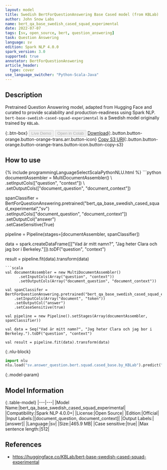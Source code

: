```yaml
---
layout: model
title: Swedish BertForQuestionAnswering Base Cased model (from KBLab)
author: John Snow Labs
name: bert_qa_base_swedish_cased_squad_experimental
date: 2022-07-07
tags: [sv, open_source, bert, question_answering]
task: Question Answering
language: sv
edition: Spark NLP 4.0.0
spark_version: 3.0
supported: true
annotator: BertForQuestionAnswering
article_header:
  type: cover
use_language_switcher: "Python-Scala-Java"
---
```


## Description

Pretrained Question Answering model, adapted from Hugging Face and curated to provide scalability and production-readiness using Spark NLP. `bert-base-swedish-cased-squad-experimental` is a Swedish model originally trained by `KBLab`.

{:.btn-box}
<button class="button button-orange" disabled>Live Demo</button>
<button class="button button-orange" disabled>Open in Colab</button>
[Download](https://s3.amazonaws.com/auxdata.johnsnowlabs.com/public/models/bert_qa_base_swedish_cased_squad_experimental_sv_4.0.0_3.0_1657183499388.zip){:.button.button-orange.button-orange-trans.arr.button-icon}
[Copy S3 URI](s3://auxdata.johnsnowlabs.com/public/models/bert_qa_base_swedish_cased_squad_experimental_sv_4.0.0_3.0_1657183499388.zip){:.button.button-orange.button-orange-trans.button-icon.button-copy-s3}

## How to use



<div class="tabs-box" markdown="1">
{% include programmingLanguageSelectScalaPythonNLU.html %}
```python
documentAssembler = MultiDocumentAssembler() \
    .setInputCols(["question", "context"]) \
    .setOutputCols(["document_question", "document_context"])

spanClassifier = BertForQuestionAnswering.pretrained("bert_qa_base_swedish_cased_squad_experimental","sv") \
    .setInputCols(["document_question", "document_context"]) \
    .setOutputCol("answer")\
    .setCaseSensitive(True)

pipeline = Pipeline(stages=[documentAssembler, spanClassifier])

data = spark.createDataFrame([["Vad är mitt namn?", "Jag heter Clara och jag bor i Berkeley."]]).toDF("question", "context")

result = pipeline.fit(data).transform(data)
```
```scala
val documentAssembler = new MultiDocumentAssembler()
      .setInputCols(Array("question", "context"))
      .setOutputCols(Array("document_question", "document_context"))

val spanClassifer = BertForQuestionAnswering.pretrained("bert_qa_base_swedish_cased_squad_experimental","sv")
    .setInputCols(Array("document", "token"))
    .setOutputCol("answer")
    .setCaseSensitive(true)

val pipeline = new Pipeline().setStages(Array(documentAssembler, spanClassifier))

val data = Seq("Vad är mitt namn?", "Jag heter Clara och jag bor i Berkeley.").toDF("question", "context")

val result = pipeline.fit(data).transform(data)
```


{:.nlu-block}
```python
import nlu
nlu.load("sv.answer_question.bert.squad.cased_base.by_KBLab").predict("""Vad är mitt namn?|||"Jag heter Clara och jag bor i Berkeley.""")
```

</div>

{:.model-param}
## Model Information

{:.table-model}
|---|---|
|Model Name:|bert_qa_base_swedish_cased_squad_experimental|
|Compatibility:|Spark NLP 4.0.0+|
|License:|Open Source|
|Edition:|Official|
|Input Labels:|[document_question, document_context]|
|Output Labels:|[answer]|
|Language:|sv|
|Size:|465.9 MB|
|Case sensitive:|true|
|Max sentence length:|512|

## References

- https://huggingface.co/KBLab/bert-base-swedish-cased-squad-experimental